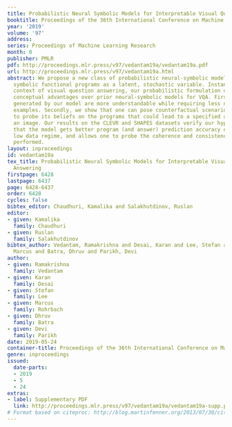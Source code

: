 ```yaml
---
title: Probabilistic Neural Symbolic Models for Interpretable Visual Question Answering
booktitle: Proceedings of the 36th International Conference on Machine Learning
year: '2019'
volume: '97'
address: 
series: Proceedings of Machine Learning Research
month: 0
publisher: PMLR
pdf: http://proceedings.mlr.press/v97/vedantam19a/vedantam19a.pdf
url: http://proceedings.mlr.press/v97/vedantam19a.html
abstract: We propose a new class of probabilistic neural-symbolic models, that have
  symbolic functional programs as a latent, stochastic variable. Instantiated in the
  context of visual question answering, our probabilistic formulation offers two key
  conceptual advantages over prior neural-symbolic models for VQA. Firstly, the programs
  generated by our model are more understandable while requiring less number of teaching
  examples. Secondly, we show that one can pose counterfactual scenarios to the model,
  to probe its beliefs on the programs that could lead to a specified answer given
  an image. Our results on the CLEVR and SHAPES datasets verify our hypotheses, showing
  that the model gets better program (and answer) prediction accuracy even in the
  low data regime, and allows one to probe the coherence and consistency of reasoning
  performed.
layout: inproceedings
id: vedantam19a
tex_title: Probabilistic Neural Symbolic Models for Interpretable Visual Question
  Answering
firstpage: 6428
lastpage: 6437
page: 6428-6437
order: 6428
cycles: false
bibtex_editor: Chaudhuri, Kamalika and Salakhutdinov, Ruslan
editor:
- given: Kamalika
  family: Chaudhuri
- given: Ruslan
  family: Salakhutdinov
bibtex_author: Vedantam, Ramakrishna and Desai, Karan and Lee, Stefan and Rohrbach,
  Marcus and Batra, Dhruv and Parikh, Devi
author:
- given: Ramakrishna
  family: Vedantam
- given: Karan
  family: Desai
- given: Stefan
  family: Lee
- given: Marcus
  family: Rohrbach
- given: Dhruv
  family: Batra
- given: Devi
  family: Parikh
date: 2019-05-24
container-title: Proceedings of the 36th International Conference on Machine Learning
genre: inproceedings
issued:
  date-parts:
  - 2019
  - 5
  - 24
extras:
- label: Supplementary PDF
  link: http://proceedings.mlr.press/v97/vedantam19a/vedantam19a-supp.pdf
# Format based on citeproc: http://blog.martinfenner.org/2013/07/30/citeproc-yaml-for-bibliographies/
---
```


